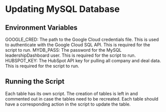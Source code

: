 # Updating MySQL Database

## Environment Variables

GOOGLE_CRED: The path to the Google Cloud credentials file. This is used to authenticate with the Google Cloud SQL API. This is required for the script to run.
MYDB_PASS: The password for the MySQL leadershipDashboard user. This is required for the script to run.
HUBSPOT_KEY: The HubSpot API key for pulling all company and deal data. This is required for the script to run.

## Running the Script

Each table has its own script. The creation of tables is left in and commented out in case the tables need to be recreated. Each table should have a corresponding action in the script to update the table.
